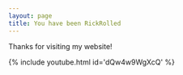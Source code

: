 ```yaml
---
layout: page
title: You have been RickRolled
---
```


Thanks for visiting my website!

{% include youtube.html id='dQw4w9WgXcQ' %}
